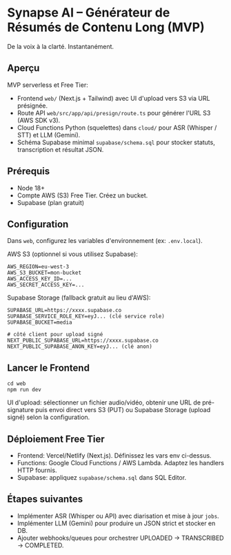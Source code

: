 # Synapse AI – Générateur de Résumés de Contenu Long (MVP)

De la voix à la clarté. Instantanément.

## Aperçu

MVP serverless et Free Tier:
- Frontend `web/` (Next.js + Tailwind) avec UI d'upload vers S3 via URL présignée.
- Route API `web/src/app/api/presign/route.ts` pour générer l'URL S3 (AWS SDK v3).
- Cloud Functions Python (squelettes) dans `cloud/` pour ASR (Whisper / STT) et LLM (Gemini).
- Schéma Supabase minimal `supabase/schema.sql` pour stocker statuts, transcription et résultat JSON.

## Prérequis

- Node 18+
- Compte AWS (S3) Free Tier. Créez un bucket.
- Supabase (plan gratuit)

## Configuration

Dans `web`, configurez les variables d'environnement (ex: `.env.local`).

AWS S3 (optionnel si vous utilisez Supabase):
```
AWS_REGION=eu-west-3
AWS_S3_BUCKET=mon-bucket
AWS_ACCESS_KEY_ID=...
AWS_SECRET_ACCESS_KEY=...
```

Supabase Storage (fallback gratuit au lieu d'AWS):
```
SUPABASE_URL=https://xxxx.supabase.co
SUPABASE_SERVICE_ROLE_KEY=eyJ... (clé service role)
SUPABASE_BUCKET=media

# côté client pour upload signé
NEXT_PUBLIC_SUPABASE_URL=https://xxxx.supabase.co
NEXT_PUBLIC_SUPABASE_ANON_KEY=eyJ... (clé anon)
```

## Lancer le Frontend

```
cd web
npm run dev
```

UI d'upload: sélectionner un fichier audio/vidéo, obtenir une URL de pré-signature puis envoi direct vers S3 (PUT) ou Supabase Storage (upload signé) selon la configuration.

## Déploiement Free Tier

- Frontend: Vercel/Netlify (Next.js). Définissez les vars env ci-dessus.
- Functions: Google Cloud Functions / AWS Lambda. Adaptez les handlers HTTP fournis.
- Supabase: appliquez `supabase/schema.sql` dans SQL Editor.

## Étapes suivantes

- Implémenter ASR (Whisper ou API) avec diarisation et mise à jour `jobs`.
- Implémenter LLM (Gemini) pour produire un JSON strict et stocker en DB.
- Ajouter webhooks/queues pour orchestrer UPLOADED -> TRANSCRIBED -> COMPLETED.
